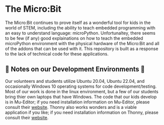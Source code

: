 # The Micro:Bit
The Micro:Bit continues to prove itself as a wonderful tool for kids in the world of STEM, including the ability to teach embedded programming with an easy to understand language: microPython. Unfortunaltey, there seems to be few (if any) good explainations on how to teach the embedded microPython environment with the physical hardware of the Micro:Bit and all of the addons that can be used with it. This repository is built as a response to the lack of technical code for these applications.

## 🐍 Notes on our Development Environments 🐍
Our volunteers and students utilize Ubuntu 20.04, Ubuntu 22.04, and occasionally Windows 10 operating systems for code development/testing. Most of our work is done in the linux environment, but a few of our students bring thier own laptops that have Windows. The code that our kids develop is in Mu-Editor; if you need installation information on Mu-Editor, please consult their [website](https://codewith.mu/). Thonny also works wonders and is a viable application if you like; if you need installation information on Thonny, please consult their [website](https://thonny.org/).
